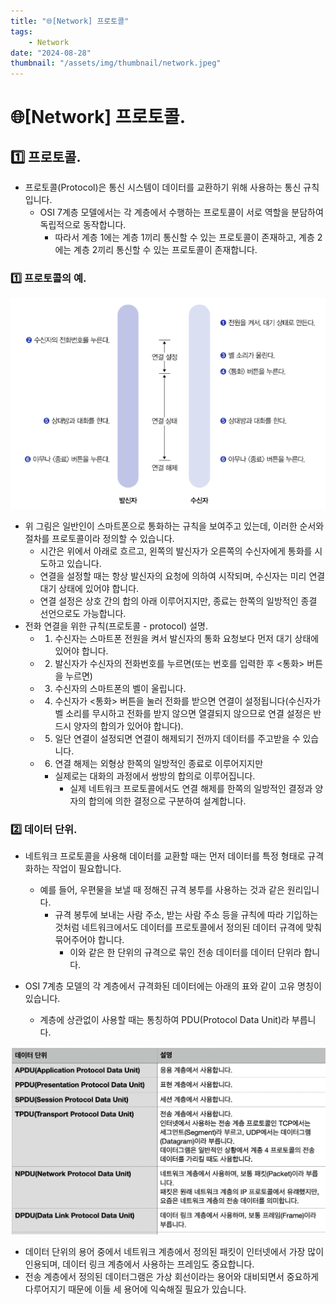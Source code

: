 ```yaml
---
title: "🌐[Network] 프로토콜"
tags:
    - Network
date: "2024-08-28"
thumbnail: "/assets/img/thumbnail/network.jpeg"
---
```


# 🌐[Network] 프로토콜.

## 1️⃣ 프로토콜.
- 프로토콜(Protocol)은 통신 시스템이 데이터를 교환하기 위해 사용하는 통신 규칙입니다.
    - OSI 7계층 모델에서는 각 계층에서 수행하는 프로토콜이 서로 역할을 분담하여 독립적으로 동작합니다.
        - 따라서 계층 1에는 계층 1끼리 통신할 수 있는 프로토콜이 존재하고, 계층 2에는 계층 2끼리 통신할 수 있는 프로토콜이 존재합니다.

### 1️⃣ 프로토콜의 예.

<img src = "https://github.com/devKobe24/images2/blob/main/network/protocol-for-connect-call.png?raw=true">

- 위 그림은 일반인이 스마트폰으로 통화하는 규칙을 보여주고 있는데, 이러한 순서와 절차를 프로토콜이라 정의할 수 있습니다.
    - 시간은 위에서 아래로 흐르고, 왼쪽의 발신자가 오른쪽의 수신자에게 통화를 시도하고 있습니다.
    - 연결을 설정할 때는 항상 발신자의 요청에 의하여 시작되며, 수신자는 미리 연결 대기 상태에 있어야 합니다.
    - 연결 설정은 상호 간의 합의 아래 이루어지지만, 종료는 한쪽의 일방적인 종결 선언으로도 가능합니다.
- 전화 연결을 위한 규칙(프로토콜 - protocol) 설명.
    - 1. 수신자는 스마트폰 전원을 켜서 발신자의 통화 요청보다 먼저 대기 상태에 있어야 합니다.
    - 2. 발신자가 수신자의 전화번호를 누르면(또는 번호를 입력한 후 <통화> 버튼을 누르면)
    - 3. 수신자의 스마트폰의 벨이 울립니다.
    - 4. 수신자가 <통화> 버튼을 눌러 전화를 받으면 연결이 설정됩니다(수신자가 벨 소리를 무시하고 전화를 받지 않으면 열결되지 않으므로 연결 설정은 반드시 양자의 합의가 있어야 합니다).
    - 5. 일단 연결이 설정되면 연결이 해제되기 전까지 데이터를 주고받을 수 있습니다.
    - 6. 연결 해제는 외형상 한쪽의 일방적인 종료로 이루어지지만
        - 실제로는 대화의 과정에서 쌍방의 합의로 이루어집니다.
            - 실제 네트워크 프로토콜에서도 연결 해제를 한쪽의 일방적인 결정과 양자의 합의에 의한 결정으로 구분하여 설계합니다.

### 2️⃣ 데이터 단위.

- 네트워크 프로토콜을 사용해 데이터를 교환할 때는 먼저 데이터를 특정 형태로 규격화하는 작업이 필요합니다.
    - 예를 들어, 우편물을 보낼 때 정해진 규격 봉투를 사용하는 것과 같은 원리입니다.
        - 규격 봉투에 보내는 사람 주소, 받는 사람 주소 등을 규칙에 따라 기입하는 것처럼 네트워크에서도 데이터를 프로토콜에서 정의된 데이터 규격에 맞춰 묶어주어야 합니다.
            - 이와 같은 한 단위의 규격으로 묶인 전송 데이터를 데이터 단위라 합니다.

- OSI 7계층 모델의 각 계층에서 규격화된 데이터에는 아래의 표와 같이 고유 명칭이 있습니다.
    - 계층에 상관없이 사용할 때는 통칭하여 PDU(Protocol Data Unit)라 부릅니다.

<img src = "https://github.com/devKobe24/images2/blob/main/network/Layer-specific%20data%20units%20in%20the%20OSI%207-layer%20model.png?raw=true">

- 데이터 단위의 용어 중에서 네트워크 계층에서 정의된 패킷이 인터넷에서 가장 많이 인용되며, 데이터 링크 계층에서 사용하는 프레임도 중요합니다.
- 전송 계층에서 정의된 데이터그램은 가상 회선이라는 용어와 대비되면서 중요하게 다루어지기 때문에 이들 세 용어에 익숙해질 필요가 있습니다.
